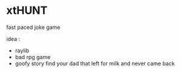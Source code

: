 # xtHUNT
fast paced joke game

idea :
- raylib 
- bad rpg game  
- goofy story find your dad that left for milk and never came back
